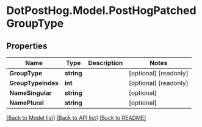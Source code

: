# DotPostHog.Model.PostHogPatchedGroupType

## Properties

Name | Type | Description | Notes
------------ | ------------- | ------------- | -------------
**GroupType** | **string** |  | [optional] [readonly] 
**GroupTypeIndex** | **int** |  | [optional] [readonly] 
**NameSingular** | **string** |  | [optional] 
**NamePlural** | **string** |  | [optional] 

[[Back to Model list]](../README.md#documentation-for-models) [[Back to API list]](../README.md#documentation-for-api-endpoints) [[Back to README]](../README.md)

